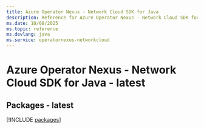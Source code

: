 ```yaml
---
title: Azure Operator Nexus - Network Cloud SDK for Java
description: Reference for Azure Operator Nexus - Network Cloud SDK for Java
ms.date: 10/08/2025
ms.topic: reference
ms.devlang: java
ms.service: operatornexus-networkcloud
---
```

# Azure Operator Nexus - Network Cloud SDK for Java - latest
## Packages - latest
[!INCLUDE [packages](operator-nexus---network-cloud-index.md)]